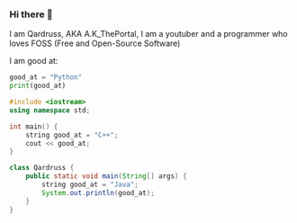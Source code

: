 ### Hi there 👋

I am Qardruss, AKA A.K_ThePortal, I am a youtuber and a programmer who loves FOSS (Free and Open-Source Software)


  I am good at:
  
  ```python
  good_at = "Python"
  print(good_at)
  ```
  ```cpp
  #include <iostream>
  using namespace std;
  
  int main() {
      string good_at = "C++";
      cout << good_at;
  }
  ```
  ```java
  class Qardruss {
      public static void main(String[] args) {
          string good_at = "Java";
          System.out.println(good_at);
      }
  }
  ```
